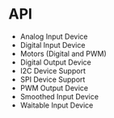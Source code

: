 # API

* Analog Input Device
* Digital Input Device
* Motors (Digital and PWM)
* Digital Output Device
* I2C Device Support
* SPI Device Support
* PWM Output Device
* Smoothed Input Device
* Waitable Input Device
